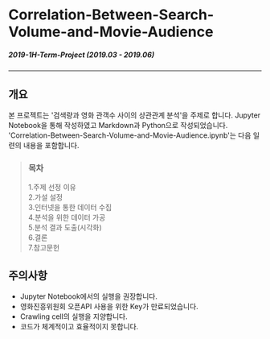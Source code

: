 # Correlation-Between-Search-Volume-and-Movie-Audience
##### 2019-1H-Term-Project (2019.03 - 2019.06)  
---
## 개요
본 프로젝트는 '검색량과 영화 관객수 사이의 상관관계 분석'을 주제로 합니다. Jupyter Notebook을 통해 작성하였고 Markdown과 Python으로 작성되었습니다. 'Correlation-Between-Search-Volume-and-Movie-Audience.ipynb'는 다음 일련의 내용을 포함합니다.
> ### 목차 
> 1.주제 선정 이유<br/>
> 2.가설 설정<br/>
3.인터넷을 통한 데이터 수집<br/>
4.분석을 위한 데이터 가공<br/>
5.분석 결과 도출(시각화)<br/>
6.결론<br/>
7.참고문헌<br/>



## 주의사항
* Jupyter Notebook에서의 실행을 권장합니다.
* 영화진흥위원회 오픈API 사용을 위한 Key가 만료되었습니다.
* Crawling cell의 실행을 지양합니다.
* 코드가 체계적이고 효율적이지 못합니다.
